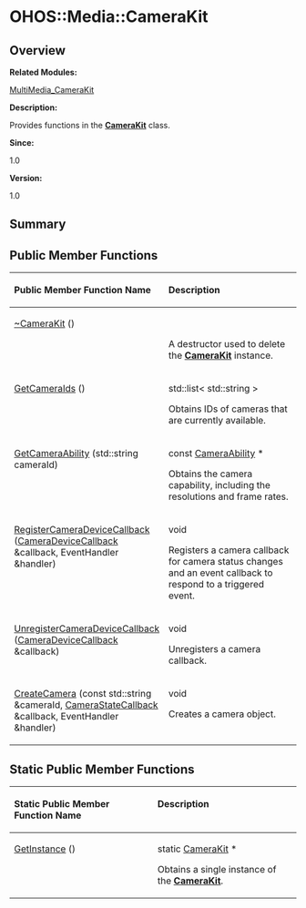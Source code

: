 # OHOS::Media::CameraKit<a name="ZH-CN_TOPIC_0000001054479573"></a>

## **Overview**<a name="section1846356450084837"></a>

**Related Modules:**

[MultiMedia\_CameraKit](MultiMedia_CameraKit.md)

**Description:**

Provides functions in the  **[CameraKit](OHOS-Media-CameraKit.md)**  class. 

**Since:**

1.0

**Version:**

1.0

## **Summary**<a name="section1128057952084837"></a>

## Public Member Functions<a name="pub-methods"></a>

<a name="table1737726919084837"></a>
<table><thead align="left"><tr id="row1438485495084837"><th class="cellrowborder" valign="top" width="50%" id="mcps1.1.3.1.1"><p id="p1311287129084837"><a name="p1311287129084837"></a><a name="p1311287129084837"></a>Public Member Function Name</p>
</th>
<th class="cellrowborder" valign="top" width="50%" id="mcps1.1.3.1.2"><p id="p1530618767084837"><a name="p1530618767084837"></a><a name="p1530618767084837"></a>Description</p>
</th>
</tr>
</thead>
<tbody><tr id="row932133213084837"><td class="cellrowborder" valign="top" width="50%" headers="mcps1.1.3.1.1 "><p id="p2003074278084837"><a name="p2003074278084837"></a><a name="p2003074278084837"></a><a href="MultiMedia_CameraKit.md#ga7d36867ec1bd57e25d1c60b5de24cbe6">~CameraKit</a> ()</p>
</td>
<td class="cellrowborder" valign="top" width="50%" headers="mcps1.1.3.1.2 "><p id="p1908203702084837"><a name="p1908203702084837"></a><a name="p1908203702084837"></a>&nbsp;</p>
<p id="p823664340084837"><a name="p823664340084837"></a><a name="p823664340084837"></a>A destructor used to delete the <strong id="b2017646138084837"><a name="b2017646138084837"></a><a name="b2017646138084837"></a><a href="OHOS-Media-CameraKit.md">CameraKit</a></strong> instance. </p>
</td>
</tr>
<tr id="row489768631084837"><td class="cellrowborder" valign="top" width="50%" headers="mcps1.1.3.1.1 "><p id="p371433000084837"><a name="p371433000084837"></a><a name="p371433000084837"></a><a href="MultiMedia_CameraKit.md#ga8894d876198f2614d65b432a8a002163">GetCameraIds</a> ()</p>
</td>
<td class="cellrowborder" valign="top" width="50%" headers="mcps1.1.3.1.2 "><p id="p2137886597084837"><a name="p2137886597084837"></a><a name="p2137886597084837"></a>std::list&lt; std::string &gt;&nbsp;</p>
<p id="p827158600084837"><a name="p827158600084837"></a><a name="p827158600084837"></a>Obtains IDs of cameras that are currently available. </p>
</td>
</tr>
<tr id="row938847282084837"><td class="cellrowborder" valign="top" width="50%" headers="mcps1.1.3.1.1 "><p id="p1865418789084837"><a name="p1865418789084837"></a><a name="p1865418789084837"></a><a href="MultiMedia_CameraKit.md#gab4cfb051de29415d080a203ca4639448">GetCameraAbility</a> (std::string cameraId)</p>
</td>
<td class="cellrowborder" valign="top" width="50%" headers="mcps1.1.3.1.2 "><p id="p1259713203084837"><a name="p1259713203084837"></a><a name="p1259713203084837"></a>const <a href="OHOS-Media-CameraAbility.md">CameraAbility</a> *&nbsp;</p>
<p id="p1208944555084837"><a name="p1208944555084837"></a><a name="p1208944555084837"></a>Obtains the camera capability, including the resolutions and frame rates. </p>
</td>
</tr>
<tr id="row1915957177084837"><td class="cellrowborder" valign="top" width="50%" headers="mcps1.1.3.1.1 "><p id="p1054839492084837"><a name="p1054839492084837"></a><a name="p1054839492084837"></a><a href="MultiMedia_CameraKit.md#ga4e6cd8787f06c4a82ad982d36029b3ec">RegisterCameraDeviceCallback</a> (<a href="OHOS-Media-CameraDeviceCallback.md">CameraDeviceCallback</a> &amp;callback, EventHandler &amp;handler)</p>
</td>
<td class="cellrowborder" valign="top" width="50%" headers="mcps1.1.3.1.2 "><p id="p579915727084837"><a name="p579915727084837"></a><a name="p579915727084837"></a>void&nbsp;</p>
<p id="p229129189084837"><a name="p229129189084837"></a><a name="p229129189084837"></a>Registers a camera callback for camera status changes and an event callback to respond to a triggered event. </p>
</td>
</tr>
<tr id="row1985856625084837"><td class="cellrowborder" valign="top" width="50%" headers="mcps1.1.3.1.1 "><p id="p314398586084837"><a name="p314398586084837"></a><a name="p314398586084837"></a><a href="MultiMedia_CameraKit.md#ga4f0117575ee988f6d74a3636e01f0aba">UnregisterCameraDeviceCallback</a> (<a href="OHOS-Media-CameraDeviceCallback.md">CameraDeviceCallback</a> &amp;callback)</p>
</td>
<td class="cellrowborder" valign="top" width="50%" headers="mcps1.1.3.1.2 "><p id="p842893368084837"><a name="p842893368084837"></a><a name="p842893368084837"></a>void&nbsp;</p>
<p id="p1009065650084837"><a name="p1009065650084837"></a><a name="p1009065650084837"></a>Unregisters a camera callback. </p>
</td>
</tr>
<tr id="row304292232084837"><td class="cellrowborder" valign="top" width="50%" headers="mcps1.1.3.1.1 "><p id="p1953192361084837"><a name="p1953192361084837"></a><a name="p1953192361084837"></a><a href="MultiMedia_CameraKit.md#gaa21f4e248e3a46a4f78f4261cba82fe2">CreateCamera</a> (const std::string &amp;cameraId, <a href="OHOS-Media-CameraStateCallback.md">CameraStateCallback</a> &amp;callback, EventHandler &amp;handler)</p>
</td>
<td class="cellrowborder" valign="top" width="50%" headers="mcps1.1.3.1.2 "><p id="p1156663941084837"><a name="p1156663941084837"></a><a name="p1156663941084837"></a>void&nbsp;</p>
<p id="p1047182015084837"><a name="p1047182015084837"></a><a name="p1047182015084837"></a>Creates a camera object. </p>
</td>
</tr>
</tbody>
</table>

## Static Public Member Functions<a name="pub-static-methods"></a>

<a name="table1262423450084837"></a>
<table><thead align="left"><tr id="row998005134084837"><th class="cellrowborder" valign="top" width="50%" id="mcps1.1.3.1.1"><p id="p999865786084837"><a name="p999865786084837"></a><a name="p999865786084837"></a>Static Public Member Function Name</p>
</th>
<th class="cellrowborder" valign="top" width="50%" id="mcps1.1.3.1.2"><p id="p1594590350084837"><a name="p1594590350084837"></a><a name="p1594590350084837"></a>Description</p>
</th>
</tr>
</thead>
<tbody><tr id="row884513512084837"><td class="cellrowborder" valign="top" width="50%" headers="mcps1.1.3.1.1 "><p id="p302820120084837"><a name="p302820120084837"></a><a name="p302820120084837"></a><a href="MultiMedia_CameraKit.md#ga1911ba8eca0e57ddc15df25cf2b21f7b">GetInstance</a> ()</p>
</td>
<td class="cellrowborder" valign="top" width="50%" headers="mcps1.1.3.1.2 "><p id="p1503563113084837"><a name="p1503563113084837"></a><a name="p1503563113084837"></a>static <a href="OHOS-Media-CameraKit.md">CameraKit</a> *&nbsp;</p>
<p id="p271702311084837"><a name="p271702311084837"></a><a name="p271702311084837"></a>Obtains a single instance of the <strong id="b1781434161084837"><a name="b1781434161084837"></a><a name="b1781434161084837"></a><a href="OHOS-Media-CameraKit.md">CameraKit</a></strong>. </p>
</td>
</tr>
</tbody>
</table>

